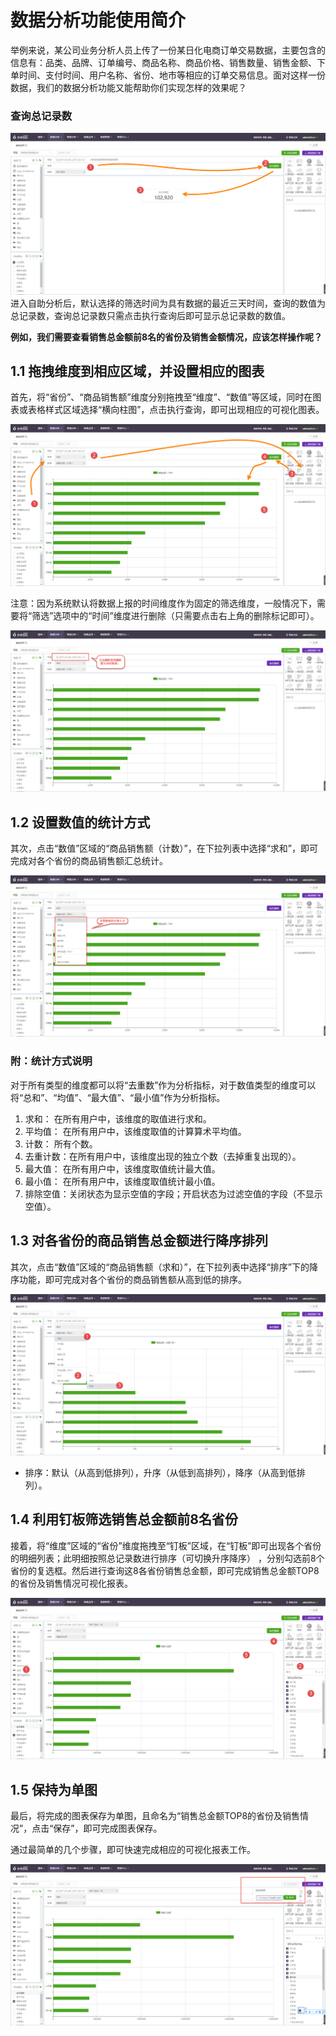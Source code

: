 # 数据分析功能使用简介

举例来说，某公司业务分析人员上传了一份某日化电商订单交易数据，主要包含的信息有：品类、品牌、订单编号、商品名称、商品价格、销售数量、销售金额、下单时间、支付时间、用户名称、省份、地市等相应的订单交易信息。面对这样一份数据，我们的数据分析功能又能帮助你们实现怎样的效果呢？

### 查询总记录数
![](/assets/sjfx/2.png)
进入自助分析后，默认选择的筛选时间为具有数据的最近三天时间，查询的数值为总记录数，查询总记录数只需点击执行查询后即可显示总记录数的数值。

**例如，我们需要查看销售总金额前8名的省份及销售金额情况，应该怎样操作呢？**

## 1.1 拖拽维度到相应区域，并设置相应的图表

首先，将“省份”、“商品销售额”维度分别拖拽至“维度”、“数值”等区域，同时在图表或表格样式区域选择“横向柱图”，点击执行查询，即可出现相应的可视化图表。

![](/assets/sjfx/3.png)

注意：因为系统默认将数据上报的时间维度作为固定的筛选维度，一般情况下，需要将“筛选”选项中的“时间”维度进行删除（只需要点击右上角的删除标记即可）。

![](/assets/sjfx/4.png)

## 1.2 设置数值的统计方式

其次，点击“数值”区域的“商品销售额（计数）”，在下拉列表中选择“求和”，即可完成对各个省份的商品销售额汇总统计。

![](/assets/sjfx/5.png)

### **附：统计方式说明**

对于所有类型的维度都可以将“去重数”作为分析指标，对于数值类型的维度可以将“总和”、“均值”、“最大值”、“最小值”作为分析指标。

1. 求和： 在所有用户中，该维度的取值进行求和。
2. 平均值： 在所有用户中，该维度取值的计算算术平均值。
3. 计数： 所有个数。
4. 去重计数：在所有用户中，该维度出现的独立个数（去掉重复出现的）。
5. 最大值： 在所有用户中，该维度取值统计最大值。
6. 最小值： 在所有用户中，该维度取值统计最小值。
7. 排除空值：关闭状态为显示空值的字段；开启状态为过滤空值的字段（不显示空值）。

## 1.3 对各省份的商品销售总金额进行降序排列

其次，点击“数值”区域的“商品销售额（求和）”，在下拉列表中选择“排序”下的降序功能，即可完成对各个省份的商品销售额从高到低的排序。

![](/assets/sjfx/6.png)

* 排序：默认（从高到低排列），升序（从低到高排列），降序（从高到低排列）。

## 1.4 利用钉板筛选销售总金额前8名省份

接着，将“维度”区域的“省份”维度拖拽至“钉板”区域，在“钉板”即可出现各个省份的明细列表；此明细按照总记录数进行排序（可切换升序降序）
，分别勾选前8个省份的复选框。然后进行查询这8各省份销售总金额，即可完成销售总金额TOP8的省份及销售情况可视化报表。

![](/assets/sjfx/7.png)

## 1.5 保持为单图

最后，将完成的图表保存为单图，且命名为“销售总金额TOP8的省份及销售情况”，点击“保存”，即可完成图表保存。

通过最简单的几个步骤，即可快速完成相应的可视化报表工作。

![](/assets/sjfx/8.png)
